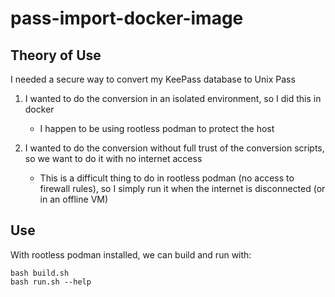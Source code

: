 pass-import-docker-image
================

Theory of Use
----------------

I needed a secure way to convert my KeePass database to Unix Pass

1. I wanted to do the conversion in an isolated environment, so I did this in docker

    * I happen to be using rootless podman to protect the host

2. I wanted to do the conversion without full trust of the conversion scripts,
   so we want to do it with no internet access

    * This is a difficult thing to do in rootless podman (no access to firewall rules),
      so I simply run it when the internet is disconnected (or in an offline VM)


Use
----------------

With rootless podman installed, we can build and run with:

```
bash build.sh
bash run.sh --help
```
